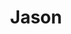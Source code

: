 ---
layout: author
title: "Jason"
categories: authors
role: Jason
image: https://i.imgur.com/pmEW8jQ.png
comments: true
about: ""
accomplishments: "TCG Regional and YCS tops. Topped every MCS since returning to duel links post 1st CA nerf."
---